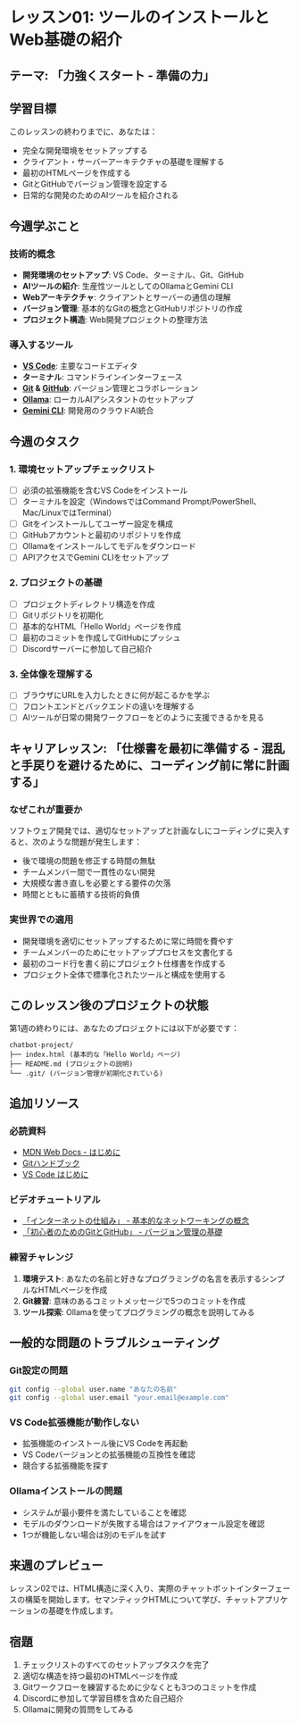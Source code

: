 # レッスン01: ツールのインストールとWeb基礎の紹介

## テーマ: 「力強くスタート - 準備の力」

## 学習目標
このレッスンの終わりまでに、あなたは：
- 完全な開発環境をセットアップする
- クライアント・サーバーアーキテクチャの基礎を理解する
- 最初のHTMLページを作成する
- GitとGitHubでバージョン管理を設定する
- 日常的な開発のためのAIツールを紹介される

## 今週学ぶこと

### 技術的概念
- **開発環境のセットアップ**: VS Code、ターミナル、Git、GitHub
- **AIツールの紹介**: 生産性ツールとしてのOllamaとGemini CLI
- **Webアーキテクチャ**: クライアントとサーバーの通信の理解
- **バージョン管理**: 基本的なGitの概念とGitHubリポジトリの作成
- **プロジェクト構造**: Web開発プロジェクトの整理方法

### 導入するツール
- [**VS Code**](https://code.visualstudio.com/download): 主要なコードエディタ
- **ターミナル**: コマンドラインインターフェース
- **[Git](https://git-scm.com/downloads) & [GitHub](https://github.com/)**: バージョン管理とコラボレーション
- **[Ollama](https://ollama.com/)**: ローカルAIアシスタントのセットアップ
- **[Gemini CLI](https://github.com/google-gemini/gemini-cli)**: 開発用のクラウドAI統合

## 今週のタスク

### 1. 環境セットアップチェックリスト
- [ ] 必須の拡張機能を含むVS Codeをインストール
- [ ] ターミナルを設定（WindowsではCommand Prompt/PowerShell、Mac/LinuxではTerminal）
- [ ] Gitをインストールしてユーザー設定を構成
- [ ] GitHubアカウントと最初のリポジトリを作成
- [ ] Ollamaをインストールしてモデルをダウンロード
- [ ] APIアクセスでGemini CLIをセットアップ

### 2. プロジェクトの基礎
- [ ] プロジェクトディレクトリ構造を作成
- [ ] Gitリポジトリを初期化
- [ ] 基本的なHTML「Hello World」ページを作成
- [ ] 最初のコミットを作成してGitHubにプッシュ
- [ ] Discordサーバーに参加して自己紹介

### 3. 全体像を理解する
- [ ] ブラウザにURLを入力したときに何が起こるかを学ぶ
- [ ] フロントエンドとバックエンドの違いを理解する
- [ ] AIツールが日常の開発ワークフローをどのように支援できるかを見る

## キャリアレッスン: 「仕様書を最初に準備する - 混乱と手戻りを避けるために、コーディング前に常に計画する」

### なぜこれが重要か
ソフトウェア開発では、適切なセットアップと計画なしにコーディングに突入すると、次のような問題が発生します：
- 後で環境の問題を修正する時間の無駄
- チームメンバー間で一貫性のない開発
- 大規模な書き直しを必要とする要件の欠落
- 時間とともに蓄積する技術的負債

### 実世界での適用
- 開発環境を適切にセットアップするために常に時間を費やす
- チームメンバーのためにセットアッププロセスを文書化する
- 最初のコード行を書く前にプロジェクト仕様書を作成する
- プロジェクト全体で標準化されたツールと構成を使用する

## このレッスン後のプロジェクトの状態
第1週の終わりには、あなたのプロジェクトには以下が必要です：
```
chatbot-project/
├── index.html (基本的な「Hello World」ページ)
├── README.md (プロジェクトの説明)
└── .git/ (バージョン管理が初期化されている)
```

## 追加リソース

### 必読資料
- [MDN Web Docs - はじめに](https://developer.mozilla.org/ja/docs/Learn/Getting_started_with_the_web)
- [Gitハンドブック](https://guides.github.com/introduction/git-handbook/)
- [VS Code はじめに](https://code.visualstudio.com/docs/getstarted/getting-started)

### ビデオチュートリアル
- [「インターネットの仕組み」 - 基本的なネットワーキングの概念](https://www.youtube.com/watch?v=7_LPdttKXPc)
- [「初心者のためのGitとGitHub」 - バージョン管理の基礎](https://www.youtube.com/watch?v=r8jQ9hVA2qs)

### 練習チャレンジ
1. **環境テスト**: あなたの名前と好きなプログラミングの名言を表示するシンプルなHTMLページを作成
2. **Git練習**: 意味のあるコミットメッセージで5つのコミットを作成
3. **ツール探索**: Ollamaを使ってプログラミングの概念を説明してみる

## 一般的な問題のトラブルシューティング

### Git設定の問題
```bash
git config --global user.name "あなたの名前"
git config --global user.email "your.email@example.com"
```

### VS Code拡張機能が動作しない
- 拡張機能のインストール後にVS Codeを再起動
- VS Codeバージョンとの拡張機能の互換性を確認
- 競合する拡張機能を探す

### Ollamaインストールの問題
- システムが最小要件を満たしていることを確認
- モデルのダウンロードが失敗する場合はファイアウォール設定を確認
- 1つが機能しない場合は別のモデルを試す

## 来週のプレビュー
レッスン02では、HTML構造に深く入り、実際のチャットボットインターフェースの構築を開始します。セマンティックHTMLについて学び、チャットアプリケーションの基礎を作成します。

## 宿題
1. チェックリストのすべてのセットアップタスクを完了
2. 適切な構造を持つ最初のHTMLページを作成
3. Gitワークフローを練習するために少なくとも3つのコミットを作成
4. Discordに参加して学習目標を含めた自己紹介
5. Ollamaに開発の質問をしてみる